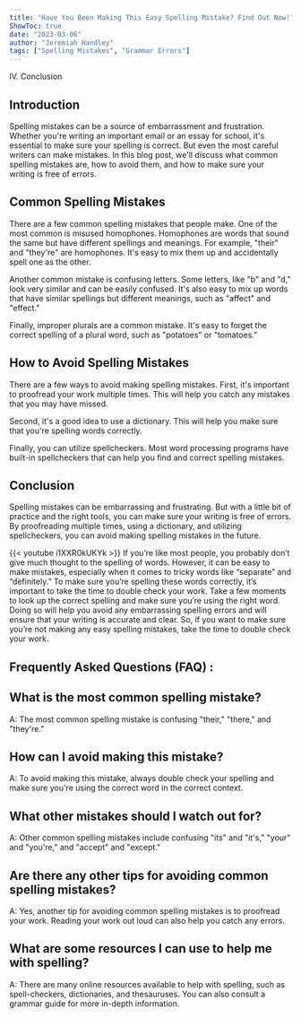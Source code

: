 ```yaml
---
title: "Have You Been Making This Easy Spelling Mistake? Find Out Now!"
ShowToc: true 
date: "2023-03-06"
author: "Jeremiah Handley" 
tags: ["Spelling Mistakes", "Grammar Errors"]
---
```

IV. Conclusion

## Introduction

Spelling mistakes can be a source of embarrassment and frustration. Whether you're writing an important email or an essay for school, it's essential to make sure your spelling is correct. But even the most careful writers can make mistakes. In this blog post, we'll discuss what common spelling mistakes are, how to avoid them, and how to make sure your writing is free of errors. 

## Common Spelling Mistakes

There are a few common spelling mistakes that people make. One of the most common is misused homophones. Homophones are words that sound the same but have different spellings and meanings. For example, "their" and "they're" are homophones. It's easy to mix them up and accidentally spell one as the other. 

Another common mistake is confusing letters. Some letters, like "b" and "d," look very similar and can be easily confused. It's also easy to mix up words that have similar spellings but different meanings, such as "affect" and "effect." 

Finally, improper plurals are a common mistake. It's easy to forget the correct spelling of a plural word, such as "potatoes" or "tomatoes." 

## How to Avoid Spelling Mistakes

There are a few ways to avoid making spelling mistakes. First, it's important to proofread your work multiple times. This will help you catch any mistakes that you may have missed. 

Second, it's a good idea to use a dictionary. This will help you make sure that you're spelling words correctly. 

Finally, you can utilize spellcheckers. Most word processing programs have built-in spellcheckers that can help you find and correct spelling mistakes. 

## Conclusion

Spelling mistakes can be embarrassing and frustrating. But with a little bit of practice and the right tools, you can make sure your writing is free of errors. By proofreading multiple times, using a dictionary, and utilizing spellcheckers, you can avoid making spelling mistakes in the future.

{{< youtube i1XXR0kUKYk >}} 
If you’re like most people, you probably don’t give much thought to the spelling of words. However, it can be easy to make mistakes, especially when it comes to tricky words like “separate” and “definitely.” To make sure you’re spelling these words correctly, it’s important to take the time to double check your work. Take a few moments to look up the correct spelling and make sure you’re using the right word. Doing so will help you avoid any embarrassing spelling errors and will ensure that your writing is accurate and clear. So, if you want to make sure you’re not making any easy spelling mistakes, take the time to double check your work.

## Frequently Asked Questions (FAQ) :
## What is the most common spelling mistake?
A: The most common spelling mistake is confusing "their," "there," and "they're."

## How can I avoid making this mistake?
A: To avoid making this mistake, always double check your spelling and make sure you're using the correct word in the correct context.

## What other mistakes should I watch out for?
A: Other common spelling mistakes include confusing "its" and "it's," "your" and "you're," and "accept" and "except."

## Are there any other tips for avoiding common spelling mistakes?
A: Yes, another tip for avoiding common spelling mistakes is to proofread your work. Reading your work out loud can also help you catch any errors.

## What are some resources I can use to help me with spelling?
A: There are many online resources available to help with spelling, such as spell-checkers, dictionaries, and thesauruses. You can also consult a grammar guide for more in-depth information.






